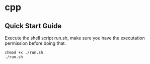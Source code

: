 # cpp

## Quick Start Guide

Execute the shell script run.sh, make sure you have the executation permission before doing that.

``` shell
chmod +x ./run.sh
./run.sh
```
